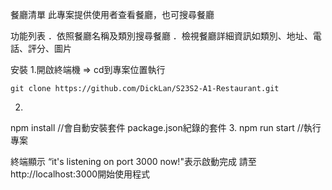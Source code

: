 餐廳清單
此專案提供使用者查看餐廳，也可搜尋餐廳

功能列表
．依照餐廳名稱及類別搜尋餐廳
．檢視餐廳詳細資訊如類別、地址、電話、評分、圖片

安裝
1.開啟終端機 => cd到專案位置執行
```
git clone https://github.com/DickLan/S23S2-A1-Restaurant.git
```
2.
npm install //會自動安裝套件 package.json紀錄的套件
3.
npm run start //執行專案

終端顯示 “it's listening on port 3000 now!"表示啟動完成
請至http://localhost:3000開始使用程式
